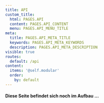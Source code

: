 ```yaml
---
title: API
custom_title:
  html: PAGES.API
  content: PAGES.API_CONTENT
  menu: PAGES.API_MENU_TITLE
meta:
  title: PAGES.API_META_TITLE
  keywords: PAGES.API_META_KEYWORDS
  description: PAGES.API_META_DESCRIPTION
visible: true
routes:
  default: /api
content:
  items: '@self.modular'
  order:
    by: default
---
```


#### Diese Seite befindet sich noch im Aufbau ...
<br>